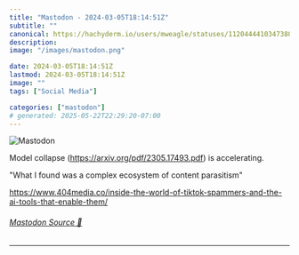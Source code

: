 ```yaml
---
title: "Mastodon - 2024-03-05T18:14:51Z"
subtitle: ""
canonical: https://hachyderm.io/users/mweagle/statuses/112044441034738093
description:
image: "/images/mastodon.png"

date: 2024-03-05T18:14:51Z
lastmod: 2024-03-05T18:14:51Z
image: ""
tags: ["Social Media"]

categories: ["mastodon"]
# generated: 2025-05-22T22:29:20-07:00
---
```

![Mastodon](/images/mastodon.png)

<p>Model collapse (<a href="https://arxiv.org/pdf/2305.17493.pdf" target="_blank" rel="nofollow noopener noreferrer" translate="no"><span class="invisible">https://</span><span class="">arxiv.org/pdf/2305.17493.pdf</span><span class="invisible"></span></a>) is accelerating.</p><p>&quot;What I found was a complex ecosystem of content parasitism&quot;</p><p><a href="https://www.404media.co/inside-the-world-of-tiktok-spammers-and-the-ai-tools-that-enable-them/" target="_blank" rel="nofollow noopener noreferrer" translate="no"><span class="invisible">https://www.</span><span class="ellipsis">404media.co/inside-the-world-o</span><span class="invisible">f-tiktok-spammers-and-the-ai-tools-that-enable-them/</span></a></p>


###### [Mastodon Source 🐘](https://hachyderm.io/@mweagle/112044441034738093)

___
